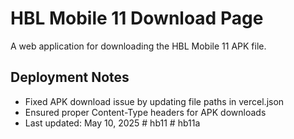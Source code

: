 # HBL Mobile 11 Download Page

A web application for downloading the HBL Mobile 11 APK file.

## Deployment Notes
- Fixed APK download issue by updating file paths in vercel.json
- Ensured proper Content-Type headers for APK downloads
- Last updated: May 10, 2025
#   h b 1 1  
 #   h b 1 1 a  
 